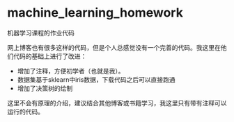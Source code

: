 # machine_learning_homework
机器学习课程的作业代码

网上博客也有很多这样的代码，但是个人总感觉没有一个完善的代码。我这里在他们代码的基础上进行了改进：
* 增加了注释，方便初学者（也就是我）。
* 数据集基于sklearn中iris数据，下载代码之后可以直接跑通
* 增加了决策树的绘制

这里不会有原理的介绍，建议结合其他博客或书籍学习，我这里只有带有注释可以运行的代码。
